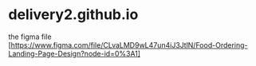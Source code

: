 # delivery2.github.io
the figma file
[https://www.figma.com/file/CLvaLMD9wL47un4iJ3JtlN/Food-Ordering-Landing-Page-Design?node-id=0%3A1]

